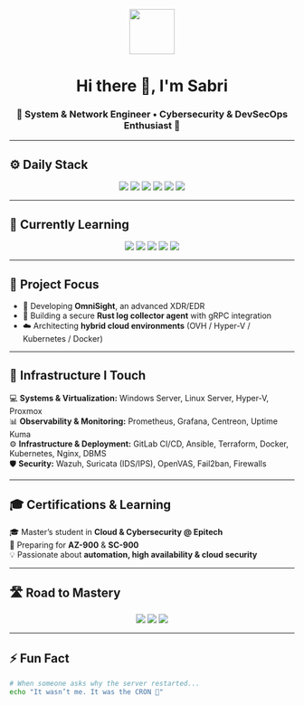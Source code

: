 <!-- Banner / Intro -->
<p align="center">
  <img src="https://media.giphy.com/media/hvRJCLFzcasrR4ia7z/giphy.gif" width="80"/>
</p>

<h1 align="center">Hi there 👋, I'm Sabri</h1>
<h3 align="center">🚀 System & Network Engineer • Cybersecurity & DevSecOps Enthusiast 🔐</h3>

---

## ⚙️ Daily Stack  
<p align="center">
  <img src="https://img.shields.io/badge/Linux-FCC624?style=for-the-badge&logo=linux&logoColor=black"/>
  <img src="https://img.shields.io/badge/Ansible-EE0000?style=for-the-badge&logo=ansible&logoColor=white"/>
  <img src="https://img.shields.io/badge/Docker-2496ED?style=for-the-badge&logo=docker&logoColor=white"/>
  <img src="https://img.shields.io/badge/Kubernetes-326CE5?style=for-the-badge&logo=kubernetes&logoColor=white"/>
  <img src="https://img.shields.io/badge/Git-F05032?style=for-the-badge&logo=git&logoColor=white"/>
  <img src="https://img.shields.io/badge/Terraform-623CE4?style=for-the-badge&logo=terraform&logoColor=white"/>
</p>

---

## 🧠 Currently Learning  
<p align="center">
  <img src="https://img.shields.io/badge/Rust-000000?style=for-the-badge&logo=rust&logoColor=white"/>
  <img src="https://img.shields.io/badge/Docker-2496ED?style=for-the-badge&logo=docker&logoColor=white"/>
  <img src="https://img.shields.io/badge/Networking-0A66C2?style=for-the-badge&logo=cisco&logoColor=white"/>
  <img src="https://img.shields.io/badge/System_Engineering-444444?style=for-the-badge&logo=linux&logoColor=white"/>
  <img src="https://img.shields.io/badge/Cybersecurity-0F1117?style=for-the-badge&logo=hackthebox&logoColor=green"/>
</p>

---

## 🚨 Project Focus
- 🔐 Developing **OmniSight**, an advanced XDR/EDR  
- 🦀 Building a secure **Rust log collector agent** with gRPC integration  
- ☁️ Architecting **hybrid cloud environments** (OVH / Hyper-V / Kubernetes / Docker)

---

## 🧰 Infrastructure I Touch
💻 **Systems & Virtualization:** Windows Server, Linux Server, Hyper-V, Proxmox  
📊 **Observability & Monitoring:** Prometheus, Grafana, Centreon, Uptime Kuma  
⚙️ **Infrastructure & Deployment:** GitLab CI/CD, Ansible, Terraform, Docker, Kubernetes, Nginx, DBMS  
🛡️ **Security:** Wazuh, Suricata (IDS/IPS), OpenVAS, Fail2ban, Firewalls  

---

## 🎓 Certifications & Learning
🎓 Master’s student in **Cloud & Cybersecurity @ Epitech**  
📘 Preparing for **AZ-900** & **SC-900**  
💡 Passionate about **automation, high availability & cloud security**  

---

## 🛣️ Road to Mastery  
<p align="center">
  <img src="https://img.shields.io/badge/2025-Cloud & Security Student-blue?style=for-the-badge"/>
  <img src="https://img.shields.io/badge/2026-Cybersecurity Engineer-green?style=for-the-badge"/>
  <img src="https://img.shields.io/badge/Future-CTO 🚀-purple?style=for-the-badge"/>
</p>

---

## ⚡ Fun Fact  
```bash
# When someone asks why the server restarted...
echo "It wasn’t me. It was the CRON 👀"
